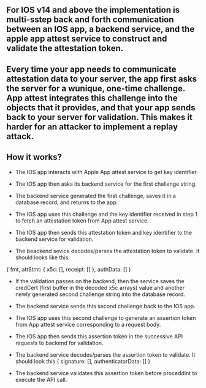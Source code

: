 ## For IOS v14 and above the implementation is multi-sstep back and forth communication between an IOS app, a backend service, and the apple app attest service to construct and validate the attestation token.


## Every time your app needs to communicate attestation data to your server, the app first asks the server for a wunique, one-time challenge. App attest integrates this challenge into the objects that it provides, and that your app sends back to your server for validation. This makes it harder for an attacker to implement a replay attack.

## How it works?

* The IOS app interacts with Apple App attest service to get key identifier.

* The IOS app then asks its backend service for the first challenge string.

* The backend service generated the first challenge, saves it in a database record, and returns to the app.

* The IOS app uses this challenge and the key identifier received in step 1 to fetch an attestation token from App attest service.

* The IOS app then sends this attestation token and key identifier to the backend service for validation.

* The beackend sevice decodes/parses the attestation token to validate. It should looks like this.

{
    fmt,
    attStmt: {
        x5c: [],
        receipt: []
    },
    authData: []
}

* If the validation passes on the backend, then the service saves the credCert (first buffer in the decoded x5c arrays) value and another newly generated second challenge string into the database record.

* The backend service sends this second challenge back to the IOS app.

* The IOS app uses this second challenge to generate an assertion token from App attest service corresponding to a request body.

* The IOS app then sends this assertion token in the successive API requests to backend for validation.

* The backend service decodes/parses the assertion token to validate. It should look this
{
    signature: [],
    authenticatorData: []
}

* The backend service validates this assertion token before proceddint to execute the API call.
